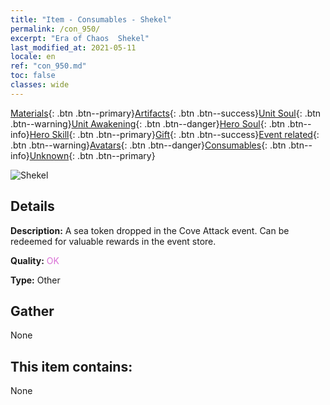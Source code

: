 ```yaml
---
title: "Item - Consumables - Shekel"
permalink: /con_950/
excerpt: "Era of Chaos  Shekel"
last_modified_at: 2021-05-11
locale: en
ref: "con_950.md"
toc: false
classes: wide
---
```

 [Materials](/Items/){: .btn .btn--primary}[Artifacts](/Items/Artifacts/){: .btn .btn--success}[Unit Soul](/Items/UnitSoul/){: .btn .btn--warning}[Unit Awakening](/Items/UnitAwakening/){: .btn .btn--danger}[Hero Soul](/Items/HeroSoul/){: .btn .btn--info}[Hero Skill](/Items/HeroSkill/){: .btn .btn--primary}[Gift](/Items/Gift/){: .btn .btn--success}[Event related](/Items/Events/){: .btn .btn--warning}[Avatars](/Items/Avatars/){: .btn .btn--danger}[Consumables](/Items/Consumables/){: .btn .btn--info}[Unknown](/Items/Unknown/){: .btn .btn--primary}

 ![Shekel](/images/t/i_40045.png)

## Details
 **Description:** A sea token dropped in the Cove Attack event. Can be redeemed for valuable rewards in the event store.

 **Quality:** <span style="color: #DA70D6">OK</span>

 **Type:** Other

## Gather

  None

## This item contains:

  None

